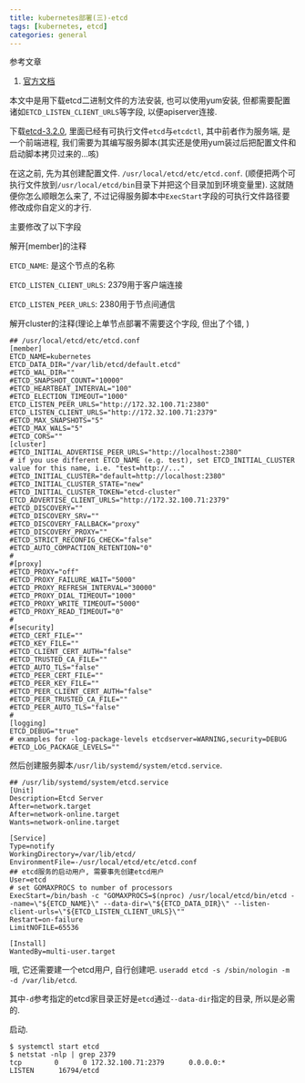```yaml
---
title: kubernetes部署(三)-etcd
tags: [kubernetes, etcd]
categories: general
---
```


<!--

# kubernetes部署(三)-etcd

<!tags!>: <!kubernetes!> <!etcd!>

<!keys!>: gMg:Foaepcgywv21

-->


参考文章

1. [官方文档](https://github.com/coreos/etcd/releases/tag/v3.2.0)

本文中是用下载etcd二进制文件的方法安装, 也可以使用yum安装, 但都需要配置诸如`ETCD_LISTEN_CLIENT_URLS`等字段, 以便apiserver连接.

下载[etcd-3.2.0](https://github.com/coreos/etcd/releases/download/v3.2.0/etcd-v3.2.0-linux-amd64.tar.gz), 里面已经有可执行文件`etcd`与`etcdctl`, 其中前者作为服务端, 是一个前端进程, 我们需要为其编写服务脚本(其实还是使用yum装过后把配置文件和启动脚本拷贝过来的...咳)

在这之前, 先为其创建配置文件. `/usr/local/etcd/etc/etcd.conf`. (顺便把两个可执行文件放到`/usr/local/etcd/bin`目录下并把这个目录加到环境变量里). 这就随便你怎么顺眼怎么来了, 不过记得服务脚本中`ExecStart`字段的可执行文件路径要修改成你自定义的才行.

主要修改了以下字段

解开[member]的注释

`ETCD_NAME`: 是这个节点的名称

`ETCD_LISTEN_CLIENT_URLS`: 2379用于客户端连接

`ETCD_LISTEN_PEER_URLS`: 2380用于节点间通信

解开cluster的注释(理论上单节点部署不需要这个字段, 但出了个错, )

```
## /usr/local/etcd/etc/etcd.conf
[member]
ETCD_NAME=kubernetes
ETCD_DATA_DIR="/var/lib/etcd/default.etcd"
#ETCD_WAL_DIR=""
#ETCD_SNAPSHOT_COUNT="10000"
#ETCD_HEARTBEAT_INTERVAL="100"
#ETCD_ELECTION_TIMEOUT="1000"
ETCD_LISTEN_PEER_URLS="http://172.32.100.71:2380"
ETCD_LISTEN_CLIENT_URLS="http://172.32.100.71:2379"
#ETCD_MAX_SNAPSHOTS="5"
#ETCD_MAX_WALS="5"
#ETCD_CORS=""
[cluster]
#ETCD_INITIAL_ADVERTISE_PEER_URLS="http://localhost:2380"
# if you use different ETCD_NAME (e.g. test), set ETCD_INITIAL_CLUSTER value for this name, i.e. "test=http://..."
#ETCD_INITIAL_CLUSTER="default=http://localhost:2380"
#ETCD_INITIAL_CLUSTER_STATE="new"
#ETCD_INITIAL_CLUSTER_TOKEN="etcd-cluster"
ETCD_ADVERTISE_CLIENT_URLS="http://172.32.100.71:2379"
#ETCD_DISCOVERY=""
#ETCD_DISCOVERY_SRV=""
#ETCD_DISCOVERY_FALLBACK="proxy"
#ETCD_DISCOVERY_PROXY=""
#ETCD_STRICT_RECONFIG_CHECK="false"
#ETCD_AUTO_COMPACTION_RETENTION="0"
#
#[proxy]
#ETCD_PROXY="off"
#ETCD_PROXY_FAILURE_WAIT="5000"
#ETCD_PROXY_REFRESH_INTERVAL="30000"
#ETCD_PROXY_DIAL_TIMEOUT="1000"
#ETCD_PROXY_WRITE_TIMEOUT="5000"
#ETCD_PROXY_READ_TIMEOUT="0"
#
#[security]
#ETCD_CERT_FILE=""
#ETCD_KEY_FILE=""
#ETCD_CLIENT_CERT_AUTH="false"
#ETCD_TRUSTED_CA_FILE=""
#ETCD_AUTO_TLS="false"
#ETCD_PEER_CERT_FILE=""
#ETCD_PEER_KEY_FILE=""
#ETCD_PEER_CLIENT_CERT_AUTH="false"
#ETCD_PEER_TRUSTED_CA_FILE=""
#ETCD_PEER_AUTO_TLS="false"
#
[logging]
ETCD_DEBUG="true"
# examples for -log-package-levels etcdserver=WARNING,security=DEBUG
#ETCD_LOG_PACKAGE_LEVELS=""
```


然后创建服务脚本`/usr/lib/systemd/system/etcd.service`.

```
## /usr/lib/systemd/system/etcd.service 
[Unit]
Description=Etcd Server
After=network.target
After=network-online.target
Wants=network-online.target

[Service]
Type=notify
WorkingDirectory=/var/lib/etcd/
EnvironmentFile=-/usr/local/etcd/etc/etcd.conf
## etcd服务的启动用户, 需要事先创建etcd用户
User=etcd
# set GOMAXPROCS to number of processors
ExecStart=/bin/bash -c "GOMAXPROCS=$(nproc) /usr/local/etcd/bin/etcd --name=\"${ETCD_NAME}\" --data-dir=\"${ETCD_DATA_DIR}\" --listen-client-urls=\"${ETCD_LISTEN_CLIENT_URLS}\""
Restart=on-failure
LimitNOFILE=65536

[Install]
WantedBy=multi-user.target
```

哦, 它还需要建一个etcd用户, 自行创建吧. `useradd etcd -s /sbin/nologin -m -d /var/lib/etcd`.

其中`-d`参考指定的etcd家目录正好是`etcd`通过`--data-dir`指定的目录, 所以是必需的.

启动.

```
$ systemctl start etcd
$ netstat -nlp | grep 2379
tcp        0      0 172.32.100.71:2379      0.0.0.0:*               LISTEN      16794/etcd
```